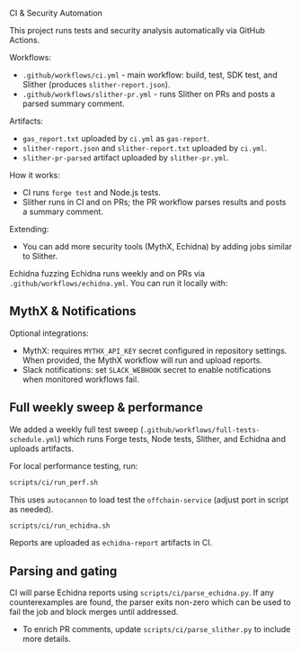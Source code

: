 CI & Security Automation

This project runs tests and security analysis automatically via GitHub Actions.

Workflows:
- `.github/workflows/ci.yml` - main workflow: build, test, SDK test, and Slither (produces `slither-report.json`).
- `.github/workflows/slither-pr.yml` - runs Slither on PRs and posts a parsed summary comment.

Artifacts:
- `gas_report.txt` uploaded by `ci.yml` as `gas-report`.
- `slither-report.json` and `slither-report.txt` uploaded by `ci.yml`.
- `slither-pr-parsed` artifact uploaded by `slither-pr.yml`.

How it works:
- CI runs `forge test` and Node.js tests.
- Slither runs in CI and on PRs; the PR workflow parses results and posts a summary comment.

Extending:
 - You can add more security tools (MythX, Echidna) by adding jobs similar to Slither.
  
Echidna fuzzing
Echidna runs weekly and on PRs via `.github/workflows/echidna.yml`. You can run it locally with:

MythX & Notifications
----------------------
Optional integrations:
- MythX: requires `MYTHX_API_KEY` secret configured in repository settings. When provided, the MythX workflow will run and upload reports.
- Slack notifications: set `SLACK_WEBHOOK` secret to enable notifications when monitored workflows fail.

Full weekly sweep & performance
--------------------------------
We added a weekly full test sweep (`.github/workflows/full-tests-schedule.yml`) which runs Forge tests, Node tests, Slither, and Echidna and uploads artifacts.

For local performance testing, run:

```bash
scripts/ci/run_perf.sh
```

This uses `autocannon` to load test the `offchain-service` (adjust port in script as needed).

```bash
scripts/ci/run_echidna.sh
```

Reports are uploaded as `echidna-report` artifacts in CI.

Parsing and gating
-------------------
CI will parse Echidna reports using `scripts/ci/parse_echidna.py`. If any counterexamples are found, the parser exits non-zero which can be used to fail the job and block merges until addressed.
- To enrich PR comments, update `scripts/ci/parse_slither.py` to include more details.
